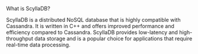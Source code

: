 What is ScyllaDB?

ScyllaDB is a distributed NoSQL database that is highly compatible with Cassandra. It is written in C++ and offers improved performance and efficiency compared to Cassandra. ScyllaDB provides low-latency and high-throughput data storage and is a popular choice for applications that require real-time data processing.
